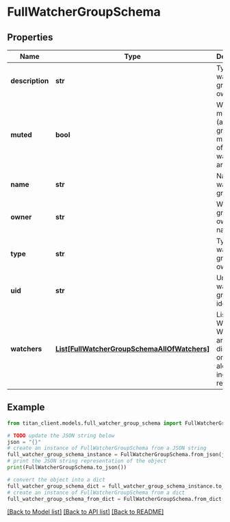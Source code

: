 # FullWatcherGroupSchema


## Properties

Name | Type | Description | Notes
------------ | ------------- | ------------- | -------------
**description** | **str** | Type of watcher group ownership. | [optional] 
**muted** | **bool** | Watcher&#39;s mute status (a watcher group is muted if all of its watchers are muted) | 
**name** | **str** | Name of watcher group. | 
**owner** | **str** | Watcher group owner&#39;s name. | 
**type** | **str** | Type of watcher group ownership. | 
**uid** | **str** | Unique watcher group identifier. | 
**watchers** | [**List[FullWatcherGroupSchemaAllOfWatchers]**](FullWatcherGroupSchemaAllOfWatchers.md) | List of Watchers. Watchers are displayed only for alerts included in results. | 

## Example

```python
from titan_client.models.full_watcher_group_schema import FullWatcherGroupSchema

# TODO update the JSON string below
json = "{}"
# create an instance of FullWatcherGroupSchema from a JSON string
full_watcher_group_schema_instance = FullWatcherGroupSchema.from_json(json)
# print the JSON string representation of the object
print(FullWatcherGroupSchema.to_json())

# convert the object into a dict
full_watcher_group_schema_dict = full_watcher_group_schema_instance.to_dict()
# create an instance of FullWatcherGroupSchema from a dict
full_watcher_group_schema_from_dict = FullWatcherGroupSchema.from_dict(full_watcher_group_schema_dict)
```
[[Back to Model list]](../README.md#documentation-for-models) [[Back to API list]](../README.md#documentation-for-api-endpoints) [[Back to README]](../README.md)


